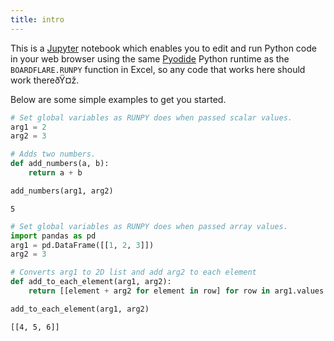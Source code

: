 ```yaml
---
title: intro
---
```


This is a [Jupyter](https://jupyterlab.readthedocs.io/en/latest/user/notebook.html) notebook which enables you to edit and run Python code in your web browser using the same [Pyodide](https://pyodide.org/en/stable/) Python runtime as the `BOARDFLARE.RUNPY` function in Excel, so any code that works here should work thereðŸ¤ž.

Below are some simple examples to get you started.


```python
# Set global variables as RUNPY does when passed scalar values.
arg1 = 2
arg2 = 3
```


```python
# Adds two numbers.
def add_numbers(a, b):
    return a + b

add_numbers(arg1, arg2)
```




    5




```python
# Set global variables as RUNPY does when passed array values.
import pandas as pd
arg1 = pd.DataFrame([[1, 2, 3]])
arg2 = 3
```


```python
# Converts arg1 to 2D list and add arg2 to each element
def add_to_each_element(arg1, arg2):
    return [[element + arg2 for element in row] for row in arg1.values.tolist()]

add_to_each_element(arg1, arg2)
```




    [[4, 5, 6]]


